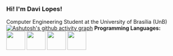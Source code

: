 ### Hi! I'm Davi Lopes!
Computer Engineering Student at the University of Brasília (UnB)
<a href="www.linkedin.com/in/davi-lopes-brito"><link rel="stylesheet" type='text/css' href="https://cdn.jsdelivr.net/gh/devicons/devicon@latest/devicon.min.css"/></a>
[![Ashutosh's github activity graph](https://github-readme-activity-graph.vercel.app/graph?username=davilb64&theme=tokyo-night)](https://github.com/ashutosh00710/github-readme-activity-graph)
**Programming  Languages:**<br>
<img width="50" height="50" src="https://cdn.jsdelivr.net/gh/devicons/devicon@latest/icons/python/python-original.svg"/>
<img width="50" height="50" src="https://cdn.jsdelivr.net/gh/devicons/devicon@latest/icons/c/c-original.svg" />
<img width="50" height="50" src="https://cdn.jsdelivr.net/gh/devicons/devicon@latest/icons/html5/html5-original.svg" />
<img width="50" height="50" src="https://cdn.jsdelivr.net/gh/devicons/devicon@latest/icons/css3/css3-original.svg" />
          
          
          
